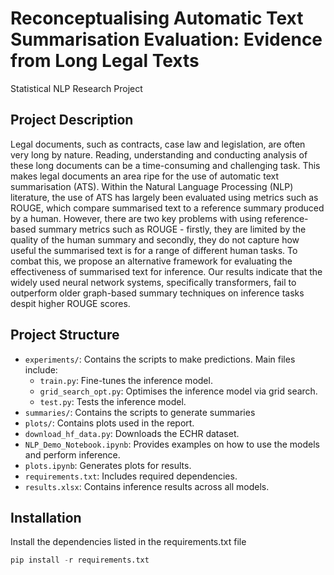 # Reconceptualising Automatic Text Summarisation Evaluation: Evidence from Long Legal Texts
Statistical NLP Research Project

## Project Description
Legal documents, such as contracts, case law and legislation, are often very long by nature. Reading, understanding and conducting analysis of these long documents can be a time-consuming and challenging task. This makes legal documents an area ripe for the use of automatic text summarisation (ATS). Within the Natural Language Processing (NLP) literature, the use of ATS has largely been evaluated using metrics such as ROUGE, which compare summarised text to a reference summary produced by a human. However, there are two key problems with using reference-based summary metrics such as ROUGE - firstly, they are limited by the quality of the human summary and secondly, they do not capture how useful the summarised text is for a range of different human tasks. To combat this, we propose an alternative framework for evaluating the effectiveness of summarised text for inference. Our results indicate that the widely used neural network systems, specifically transformers, fail to outperform older graph-based summary techniques on inference tasks despit higher ROUGE scores.

## Project Structure
- `experiments/`: Contains the scripts to make predictions. Main files include:
  - `train.py`: Fine-tunes the inference model.
  - `grid_search_opt.py`: Optimises the inference model via grid search.
  - `test.py`: Tests the inference model.
- `summaries/`: Contains the scripts to generate summaries
- `plots/`: Contains plots used in the report.
- `download_hf_data.py`: Downloads the ECHR dataset.
- `NLP_Demo_Notebook.ipynb`: Provides examples on how to use the models and perform inference.
- `plots.ipynb`: Generates plots for results.
- `requirements.txt`: Includes required dependencies.
- `results.xlsx`: Contains inference results across all models.

## Installation
Install the dependencies listed in the requirements.txt file
```python
pip install -r requirements.txt

